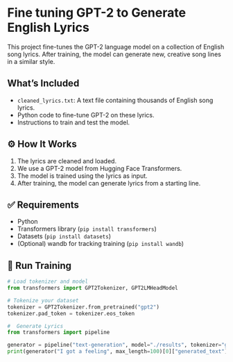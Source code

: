 # Fine tuning GPT-2 to Generate English Lyrics
This project fine-tunes the GPT-2 language model on a collection of English song lyrics. After training, the model can generate new, creative song lines in a similar style.

##  What’s Included
- `cleaned_lyrics.txt`: A text file containing thousands of English song lyrics.
- Python code to fine-tune GPT-2 on these lyrics.
- Instructions to train and test the model.

## ⚙️ How It Works
1. The lyrics are cleaned and loaded.
2. We use a GPT-2 model from Hugging Face Transformers.
3. The model is trained using the lyrics as input.
4. After training, the model can generate lyrics from a starting line.

## ✅ Requirements
- Python
- Transformers library (`pip install transformers`)
- Datasets (`pip install datasets`)
- (Optional) wandb for tracking training (`pip install wandb`)

## 🚀 Run Training
```python
# Load tokenizer and model
from transformers import GPT2Tokenizer, GPT2LMHeadModel

# Tokenize your dataset
tokenizer = GPT2Tokenizer.from_pretrained("gpt2")
tokenizer.pad_token = tokenizer.eos_token

#  Generate Lyrics
from transformers import pipeline

generator = pipeline("text-generation", model="./results", tokenizer="gpt2")
print(generator("I got a feeling", max_length=100)[0]["generated_text"])
